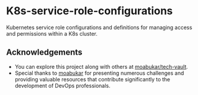 # K8s-service-role-configurations

Kubernetes service role configurations and definitions for managing access and permissions within a K8s cluster.

## Acknowledgements
- You can explore this project along with others at [moabukar/tech-vault](https://github.com/moabukar/tech-vault).
- Special thanks to [moabukar](https://github.com/moabukar) for presenting numerous challenges and providing valuable resources that contribute significantly to the development of DevOps professionals.
